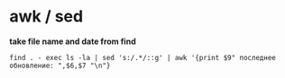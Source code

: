 awk / sed
=========
**take file name and date from find**

    find . - exec ls -la | sed 's:/.*/::g' | awk '{print $9" последнее обновление: ",$6,$7 "\n"}